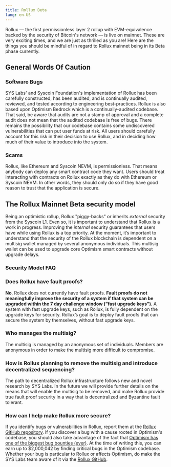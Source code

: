 ```yaml
---
title: Rollux Beta
lang: en-US
---
```


Rollux — the first permissionless layer 2 rollup with EVM-equivalence backed by the security of Bitcoin's network — is live on mainnet. These are very exciting times, and we are just as thrilled as you are! Here are the things you should be mindful of in regard to Rollux mainnet being in its Beta phase currently.

## General Words Of Caution

### Software Bugs
SYS Labs' and Syscoin Foundation's implementation of Rollux has been carefully constructed, has been audited, and is continually audited, reviewed, and tested according to engineering best-practices. Rollux is also based upon Optimism Bedrock which is a continually-audited codebase.  That said, be aware that audits are not a stamp of approval and a complete audit does not mean that the audited codebase is free of bugs. There remains the possibility that our codebase contains some undiscovered vulnerabilities that can put user funds at risk. All users should carefully account for this risk in their decision to use Rollux, and in deciding how much of their value to introduce into the system.

### Scams
Rollux, like Ethereum and Syscoin NEVM, is permissionless. That means anybody can deploy any smart contract code they want. Users should treat interacting with contracts on Rollux exactly as they do with Ethereum or Syscoin NEVM. In other words, they should only do so if they have good reason to trust that the application is secure.

## The Rollux Mainnet Beta security model
Being an optimistic rollup, Rollux "piggy-backs" or inherits *external* security from the Syscoin L1. Even so, it is important to understand that Rollux is a work in progress. Improving the *internal* security guarantees that users have while using Rollux is a top priority. At the moment, it’s important to understand that the security of the Rollux blockchain is dependent on a multisig wallet managed by several anonymous individuals. This multisig wallet can be used to upgrade core Optimism smart contracts without upgrade delays.

### Security Model FAQ

### Does Rollux have fault proofs?

**No**, Rollux does not currently have fault proofs.
**Fault proofs do not meaningfully improve the security of a system if that system can be upgraded within the 7 day challenge window (”fast upgrade keys”)**.
A system with fast upgrade keys, such as Rollux, is fully dependent on the upgrade keys for security.
Rollux’s goal is to deploy fault proofs that can secure the system by themselves, without fast upgrade keys.

### Who manages the multisig?

The multisig is managed by an anonymous set of individuals.
Members are anonymous in order to make the multisig more difficult to compromise.

### How is Rollux planning to remove the multisig and introduce decentralized sequencing?

The path to decentralized Rollux infrastructure follows new and novel research by SYS Labs. In the future we will provide further details on the means that will enable the multisig to be removed, and make Rollux provide true fault proof security in a way that is decentralized and Byzantine fault tolerant.

### How can I help make Rollux more secure?

If you identify bugs or vulnerabilities in Rollux, report them at the [Rollux GitHub repository](https://github.com/SYS-Labs/rollux). If you discover a bug with a cause rooted in Optimism's codebase, you should also take advantage of the fact that [Optimism has one of the biggest bug bounties (ever)](https://community.optimism.io/docs/security-model/bounties/).
At the time of writing this, you can earn up to $2,000,042 by finding critical bugs in the Optimism codebase. Whether your bug is particular to Rollux or affects Optimism, do make the SYS Labs team aware of it via the [Rollux GitHub](https://github.com/SYS-Labs/rollux). 
